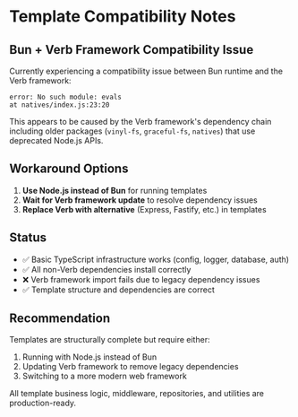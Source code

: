 # Template Compatibility Notes

## Bun + Verb Framework Compatibility Issue

Currently experiencing a compatibility issue between Bun runtime and the Verb framework:

```
error: No such module: evals
at natives/index.js:23:20
```

This appears to be caused by the Verb framework's dependency chain including older packages (`vinyl-fs`, `graceful-fs`, `natives`) that use deprecated Node.js APIs.

## Workaround Options

1. **Use Node.js instead of Bun** for running templates
2. **Wait for Verb framework update** to resolve dependency issues
3. **Replace Verb with alternative** (Express, Fastify, etc.) in templates

## Status

- ✅ Basic TypeScript infrastructure works (config, logger, database, auth)
- ✅ All non-Verb dependencies install correctly
- ❌ Verb framework import fails due to legacy dependency issues
- ✅ Template structure and dependencies are correct

## Recommendation

Templates are structurally complete but require either:
1. Running with Node.js instead of Bun
2. Updating Verb framework to remove legacy dependencies
3. Switching to a more modern web framework

All template business logic, middleware, repositories, and utilities are production-ready.